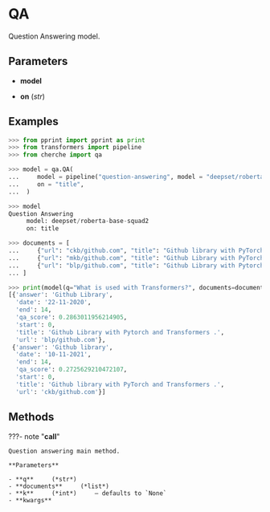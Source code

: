 # QA

Question Answering model.



## Parameters

- **model**

- **on** (*str*)



## Examples

```python
>>> from pprint import pprint as print
>>> from transformers import pipeline
>>> from cherche import qa

>>> model = qa.QA(
...     model = pipeline("question-answering", model = "deepset/roberta-base-squad2", tokenizer = "deepset/roberta-base-squad2"),
...     on = "title",
...  )

>>> model
Question Answering
     model: deepset/roberta-base-squad2
     on: title

>>> documents = [
...     {"url": "ckb/github.com", "title": "Github library with PyTorch and Transformers .", "date": "10-11-2021"},
...     {"url": "mkb/github.com", "title": "Github Library with PyTorch .", "date": "22-11-2021"},
...     {"url": "blp/github.com", "title": "Github Library with Pytorch and Transformers .", "date": "22-11-2020"},
... ]

>>> print(model(q="What is used with Transformers?", documents=documents, k=2))
[{'answer': 'Github Library',
  'date': '22-11-2020',
  'end': 14,
  'qa_score': 0.2863011956214905,
  'start': 0,
  'title': 'Github Library with Pytorch and Transformers .',
  'url': 'blp/github.com'},
 {'answer': 'Github library',
  'date': '10-11-2021',
  'end': 14,
  'qa_score': 0.2725629210472107,
  'start': 0,
  'title': 'Github library with PyTorch and Transformers .',
  'url': 'ckb/github.com'}]
```

## Methods

???- note "__call__"

    Question answering main method.

    **Parameters**

    - **q**     (*str*)    
    - **documents**     (*list*)    
    - **k**     (*int*)     – defaults to `None`    
    - **kwargs**    
    
